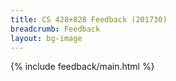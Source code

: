 ```yaml
---
title: CS 428+828 Feedback (201730)
breadcrumb: Feedback
layout: bg-image
---
```

{% include feedback/main.html %}
